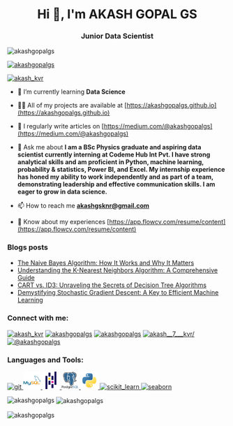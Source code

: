 <h1 align="center">Hi 👋, I'm AKASH GOPAL GS</h1>
<h3 align="center">Junior Data Scientist</h3>

<p align="left"> <img src="https://komarev.com/ghpvc/?username=akashgopalgs&label=Profile%20views&color=0e75b6&style=flat" alt="akashgopalgs" /> </p>

<p align="left"> <a href="https://github.com/ryo-ma/github-profile-trophy"><img src="https://github-profile-trophy.vercel.app/?username=akashgopalgs" alt="akashgopalgs" /></a> </p>

<p align="left"> <a href="https://twitter.com/akash_kvr" target="blank"><img src="https://img.shields.io/twitter/follow/akash_kvr?logo=twitter&style=for-the-badge" alt="akash_kvr" /></a> </p>

- 🌱 I’m currently learning **Data Science**

- 👨‍💻 All of my projects are available at [https://akashgopalgs.github.io](https://akashgopalgs.github.io)

- 📝 I regularly write articles on [https://medium.com/@akashgopalgs](https://medium.com/@akashgopalgs)

- 💬 Ask me about **I am a BSc Physics graduate and aspiring data scientist currently interning at Codeme Hub Int Pvt. I have strong analytical skills and am proficient in Python, machine learning, probability & statistics, Power BI, and Excel. My internship experience has honed my ability to work independently and as part of a team, demonstrating leadership and effective communication skills. I am eager to grow in data science.**
 
- 📫 How to reach me **akashgsknr@gmail.com**

- 📄 Know about my experiences [https://app.flowcv.com/resume/content](https://app.flowcv.com/resume/content)

### Blogs posts
<!-- BLOG-POST-LIST:START -->
- [The Naive Bayes Algorithm: How It Works and Why It Matters](https://medium.com/@akashgopalgs/the-naive-bayes-algorithm-how-it-works-and-why-it-matters-061c5ce3e9ad?source=rss-f1f1ffa1c989------2)
- [Understanding the K-Nearest Neighbors Algorithm: A Comprehensive Guide](https://medium.com/@akashgopalgs/understanding-the-k-nearest-neighbors-algorithm-a-comprehensive-guide-7f3264f0f866?source=rss-f1f1ffa1c989------2)
- [CART vs. ID3: Unraveling the Secrets of Decision Tree Algorithms](https://medium.com/@akashgopalgs/cart-vs-id3-unraveling-the-secrets-of-decision-tree-algorithms-de8fe1dacc52?source=rss-f1f1ffa1c989------2)
- [Demystifying Stochastic Gradient Descent: A Key to Efficient Machine Learning](https://medium.com/@akashgopalgs/demystifying-stochastic-gradient-descent-a-key-to-efficient-machine-learning-8b444955d11d?source=rss-f1f1ffa1c989------2)
<!-- BLOG-POST-LIST:END -->

<h3 align="left">Connect with me:</h3>
<p align="left">
<a href="https://twitter.com/akash_kvr" target="blank"><img align="center" src="https://raw.githubusercontent.com/rahuldkjain/github-profile-readme-generator/master/src/images/icons/Social/twitter.svg" alt="akash_kvr" height="30" width="40" /></a>
<a href="https://linkedin.com/in/akashgopalgs" target="blank"><img align="center" src="https://raw.githubusercontent.com/rahuldkjain/github-profile-readme-generator/master/src/images/icons/Social/linked-in-alt.svg" alt="akashgopalgs" height="30" width="40" /></a>
<a href="https://kaggle.com/akashgopalgs" target="blank"><img align="center" src="https://raw.githubusercontent.com/rahuldkjain/github-profile-readme-generator/master/src/images/icons/Social/kaggle.svg" alt="akashgopalgs" height="30" width="40" /></a>
<a href="https://instagram.com/akash__7___kvr/" target="blank"><img align="center" src="https://raw.githubusercontent.com/rahuldkjain/github-profile-readme-generator/master/src/images/icons/Social/instagram.svg" alt="akash__7___kvr/" height="30" width="40" /></a>
<a href="https://medium.com/@akashgopalgs" target="blank"><img align="center" src="https://raw.githubusercontent.com/rahuldkjain/github-profile-readme-generator/master/src/images/icons/Social/medium.svg" alt="@akashgopalgs" height="30" width="40" /></a>
</p>

<h3 align="left">Languages and Tools:</h3>
<p align="left"> <a href="https://git-scm.com/" target="_blank" rel="noreferrer"> <img src="https://www.vectorlogo.zone/logos/git-scm/git-scm-icon.svg" alt="git" width="40" height="40"/> </a> <a href="https://www.mysql.com/" target="_blank" rel="noreferrer"> <img src="https://raw.githubusercontent.com/devicons/devicon/master/icons/mysql/mysql-original-wordmark.svg" alt="mysql" width="40" height="40"/> </a> <a href="https://pandas.pydata.org/" target="_blank" rel="noreferrer"> <img src="https://raw.githubusercontent.com/devicons/devicon/2ae2a900d2f041da66e950e4d48052658d850630/icons/pandas/pandas-original.svg" alt="pandas" width="40" height="40"/> </a> <a href="https://www.postgresql.org" target="_blank" rel="noreferrer"> <img src="https://raw.githubusercontent.com/devicons/devicon/master/icons/postgresql/postgresql-original-wordmark.svg" alt="postgresql" width="40" height="40"/> </a> <a href="https://www.python.org" target="_blank" rel="noreferrer"> <img src="https://raw.githubusercontent.com/devicons/devicon/master/icons/python/python-original.svg" alt="python" width="40" height="40"/> </a> <a href="https://scikit-learn.org/" target="_blank" rel="noreferrer"> <img src="https://upload.wikimedia.org/wikipedia/commons/0/05/Scikit_learn_logo_small.svg" alt="scikit_learn" width="40" height="40"/> </a> <a href="https://seaborn.pydata.org/" target="_blank" rel="noreferrer"> <img src="https://seaborn.pydata.org/_images/logo-mark-lightbg.svg" alt="seaborn" width="40" height="40"/> </a> </p>

<p><img align="left" src="https://github-readme-stats.vercel.app/api/top-langs?username=akashgopalgs&show_icons=true&locale=en&layout=compact" alt="akashgopalgs" /></p>

<p>&nbsp;<img align="center" src="https://github-readme-stats.vercel.app/api?username=akashgopalgs&show_icons=true&locale=en" alt="akashgopalgs" /></p>

<p><img align="center" src="https://github-readme-streak-stats.herokuapp.com/?user=akashgopalgs&" alt="akashgopalgs" /></p>
